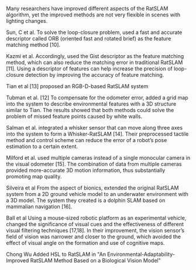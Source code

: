 Many researchers have improved different aspects of the RatSLAM algorithm, 
yet the improved methods are not very flexible in scenes with lighting changes.

Sun, C et al. 
    To solve the loop-closure problem, used a fast and accurate descriptor called ORB (oriented fast and rotated brief) as the feature matching method [10]. 

Kazmi et al.
    Accordingly, used the Gist descriptor as the feature matching method, which can also reduce the matching error in traditional RatSLAM [11]. Using a descriptor of features can help increase the precision of loop-closure detection by improving the accuracy of feature matching.

Tian et al [13]
    proposed an RGB-D-based RatSLAM system

Tubman et al. [12]
    To compensate for the odometer error, added a grid map into the system to describe environmental features with a 3D structure similar to Tian.
    The results showed that both methods could solve the problem of missed feature points caused by white walls. 

Salman et al.
    integrated a whisker sensor that can move along three axes into the system to form a Whisker-RatSLAM [14].
    Their preprocessed tactile method and control scheme can reduce the error of a robot’s pose estimation to a certain extent.

Milford et al.
    used multiple cameras instead of a single monocular camera in the visual odometer [15].
    The combination of data from multiple cameras provided more-accurate 3D motion information, thus substantially promoting map quality.
    
Silveira et al
    From the aspect of bionics, extended the original RatSLAM system from a 2D ground vehicle model to an underwater environment with a 3D model.
    The system they created is a dolphin SLAM based on mammalian navigation [16].

Ball et al
    Using a mouse-sized robotic platform as an experimental vehicle, changed the significance of visual cues and the effectiveness of different visual filtering techniques [17,18].
    In their improvement, the vision sensor’s field of vision was narrower and closer to the ground, which avoided the effect of visual angle on the formation and use of cognitive maps.


Chong Wu
    Added HSL to RatSLAM in "An Environmental-Adaptability-Improved RatSLAM Method Based on a Biological Vision Model"
